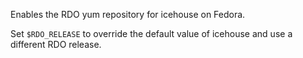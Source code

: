 Enables the RDO yum repository for icehouse on Fedora.

Set `$RDO_RELEASE` to override the default value of icehouse and use a
different RDO release.
